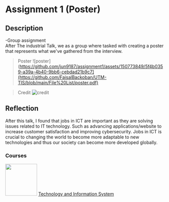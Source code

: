 # Assignment 1 (Poster)

## Description
-Group assignment<br>
After The industrial Talk, we as a group where tasked with creating a poster that represents what we've gathered from the interview.


>Poster
![poster](https://github.com/jun9187/assignment1/assets/150773849/5f4b0359-a39a-4b40-9bb6-cebdad21b9c7](https://github.com/FaisalBackoban/UTM-TIS/blob/main/File%20List/poster.pdf)

>Credit
![credit](https://github.com/jun9187/assignment1/assets/150773849/5f4e2672-a3d2-4ceb-83da-aa315aaa823a)

## Reflection
After this talk, I found that jobs in ICT are important as they are solving issues related to IT technology. Such as advancing applications/website to increase customer satisfaction and improving cybersecurity. Jobs in ICT is crucial to changing the world to become more adaptable to new technologies and thus our society can become more developed globally.

### Courses

[<img width="100" height="100" src="https://www.biia.com/wp-content/uploads/2015/04/Information-Technology-300.jpg">](https://github.com/jun9187/TIS)  [Technology and Information System](https://github.com/jun9187/TIS)
